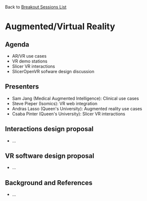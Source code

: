 Back to [Breakout Sessions List](../README.md#BreakoutSessions)

# Augmented/Virtual Reality

## Agenda

* AR/VR use cases
* VR demo stations
* Slicer VR interactions
* SlicerOpenVR sofware design discussion


## Presenters

- Sam Jang (Medical Augmented Intelligence): Clinical use cases
- Steve Pieper (Isomics): VR web integration
- Andras Lasso (Queen's University): Augmented reality use cases
- Csaba Pinter (Queen's University): Slicer VR interactions

## Interactions design proposal
- ...

## VR software design proposal
- ...

## Background and References

- ...
